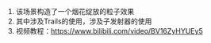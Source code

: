 1. 该场景构造了一个烟花绽放的粒子效果
2. 其中涉及Trails的使用，涉及子发射器的使用
3. 视频教程：https://www.bilibili.com/video/BV16ZyHYUEy5
